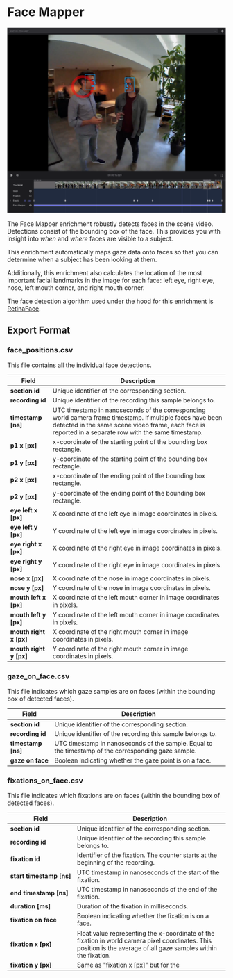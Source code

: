 # Face Mapper

![Face Mapper header image](./face_mapper_header.png)

The Face Mapper enrichment robustly detects faces in the scene video. Detections consist of the bounding box of the face. This provides you with insight into _when_ and _where_ faces are visible to a subject.

This enrichment automatically maps gaze data onto faces so that you can determine when a subject has been looking at them.

Additionally, this enrichment also calculates the location of the most important facial landmarks in the image for each face: left eye, right eye, nose, left mouth corner, and right mouth corner.

The face detection algorithm used under the hood for this enrichment is [RetinaFace](https://github.com/deepinsight/insightface/tree/master/detection/retinaface).

## Export Format

### face_positions.csv
This file contains all the individual face detections.

| Field | Description | 
| -------- | -------- | 
| **section id** | Unique identifier of the corresponding section.     |
| **recording id** | Unique identifier of the recording this sample belongs to.     |
| **timestamp [ns]** | UTC timestamp in nanoseconds of the corresponding world camera frame timestamp. If multiple faces have been detected in the same scene video frame, each face is reported in a separate row with the same timestamp.     |
| **p1 x [px]** | x-coordinate of the starting point of the bounding box rectangle.     |
| **p1 y [px]** | y-coordinate of the starting point of the bounding box rectangle.     |
| **p2 x [px]** | x-coordinate of the ending point of the bounding box rectangle.     |
| **p2 y [px]** | y-coordinate of the ending point of the bounding box rectangle.     |
| **eye left x [px]** | X coordinate of the left eye in image coordinates in pixels.	|	
| **eye left y [px]** | Y coordinate of the left eye in image coordinates in pixels.	|
|	**eye right x [px]** | X coordinate of the right eye in image coordinates in pixels.	|
| **eye right y [px]** | Y coordinate of the right eye in image coordinates in pixels.	|
| **nose x [px]** | X coordinate of the nose in image coordinates in pixels. |
|	**nose y [px]** | Y coordinate of the nose in image coordinates in pixels. | 
|	**mouth left x [px]** | X coordinate of the left mouth corner in image coordinates in pixels. |
|	**mouth left y [px]** | Y coordinate of the left mouth corner in image coordinates in pixels. |
|	**mouth right x [px]** | X coordinate of the right mouth corner in image coordinates in pixels. |
|	**mouth right y [px]** | Y coordinate of the right mouth corner in image coordinates in pixels. |

### gaze_on_face.csv
This file indicates which gaze samples are on faces (within the bounding box of detected faces).

| Field | Description | 
| -------- | -------- | 
| **section id** | Unique identifier of the corresponding section.     |
| **recording id** | Unique identifier of the recording this sample belongs to.     |
| **timestamp [ns]** | UTC timestamp in nanoseconds of the sample. Equal to the timestamp of the corresponding gaze sample.     |
| **gaze on face** | Boolean indicating whether the gaze point is on a face.     |

### fixations_on_face.csv
This file indicates which fixations are on faces (within the bounding box of detected faces).

| Field                                 | Description | 
| --------                              | -------- |
| **section id**                        | Unique identifier of the corresponding section.     |
| **recording id**                      | Unique identifier of the recording this sample belongs to.     |
| **fixation id**                       | Identifier of the fixation. The counter starts at the beginning of the recording.     |
| **start&nbsp;timestamp&nbsp;[ns]**    | UTC timestamp in nanoseconds of the start of the fixation.     |
| **end timestamp [ns]**                | UTC timestamp in nanoseconds of the end of the fixation.     |
| **duration [ms]**                     | Duration of the fixation in milliseconds.     |
| **fixation on face**                  | Boolean indicating whether the fixation is on a face.     |
| **fixation x [px]**                   | Float value representing the x-coordinate of the fixation in world camera pixel coordinates. This position is the average of all gaze samples within the fixation.     |
| **fixation y [px]**                   | Same as "fixation x [px]" but for the 
